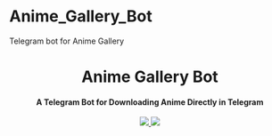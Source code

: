 # Anime_Gallery_Bot
Telegram bot for Anime Gallery

<h1 align="center"><b>Anime Gallery Bot</b></h1>

<h4 align="center">A Telegram Bot for Downloading Anime Directly in Telegram</h4>

<p align='center'>
  <a href="https://www.python.org/" alt="made-with-python"> <img src="https://img.shields.io/badge/Made%20with-Python-00ead3.svg?style=flat-square&logo=python&logoColor=00ead3&color=00ead3" /> </a>
  <a href="https://github.com/MiyukiKun/Anime_Gallery_Bot/" alt="Maintenance"> <img src="https://img.shields.io/badge/Maintained%3F-Yes-green.svg?style=flat-square&logo=serverless&logoColor=00ead3&color=00ead3" /> </a>
</p>

<!-- ### 🚀 Heroku Deploy

- Get your `API_ID` and `API_HASH` from [here](https://my.telegram.org/)    
- Get your `BOT_TOKEN` from @BotFather in telegram.   

[![Deploy](https://www.herokucdn.com/deploy/button.svg)](https://heroku.com/deploy?template=https://github.com/MiyukiKun/Anime_Gallery_Bot)
<br>
</br>

# Credits
* [MiyukiKun](https://github.com/MiyukiKun/) -->
